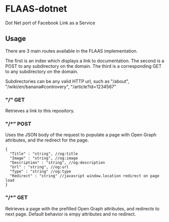 # FLAAS-dotnet
Dot Net port of Facebook Link as a Service

## Usage
There are 3 main routes available in the FLAAS implementation.

The first is an index which displays a link to documentation.
The second is a POST to any subdirectory on the domain.
The third is a corresponding GET to any subdirectory on the domain.

Subdirectories can be any valid HTTP url, such as "/about", "/wiki/en/banana#controvery", "/article?id=1234567"

### "/" GET
Retrieves a link to this repository. 

### "/*" POST
Uses the JSON body of the request to populate a page with Open Graph attributes, and the redirect for the page.
```
{
  "Title" : "string", //og:title
  "Image" : "string", //og:image
  "Description" : "string", //og:description
  "Url" : "string", //og:url
  "Type" : "string" //og:type
  "Redirect" : "string" //javasript window.location redirect on page load
}
```

### "/*" GET
Retrieves a page with the prefilled Open Graph attributes, and redirects to next page.
Default behavior is empy attributes and no redirect.
